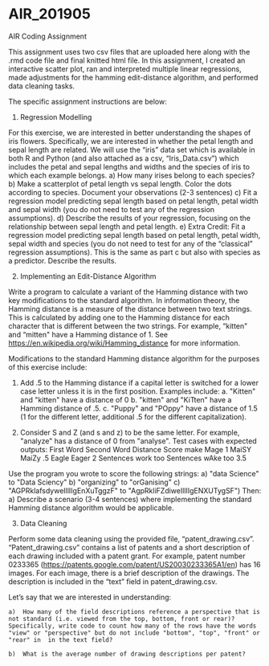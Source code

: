 # AIR_201905
AIR Coding Assignment

This assignment uses two csv files that are uploaded here along with the .rmd code file and final knitted html file.
In this assignment, I created an interactive scatter plot, ran and interpreted multiple linear regressions, made adjustments for the hamming edit-distance algorithm, and performed data cleaning tasks.

The specific assignment instructions are below:



1. Regression Modelling

For this exercise, we are interested in better understanding the shapes of iris flowers. Specifically, we are interested in whether the petal length and sepal length are related. We will use the “iris” data set which is available in both R and Python (and also attached as a csv, “Iris_Data.csv”) which includes the petal and sepal lengths and widths and the species of iris to which each example belongs.
    a)	How many irises belong to each species? 
    b)	Make a scatterplot of petal length vs sepal length. Color the dots according to species. Document your observations (2-3 sentences) 
    c)	Fit a regression model predicting sepal length based on petal length, petal width and sepal width (you do not need to test any of the regression assumptions). 
    d)	Describe the results of your regression, focusing on the relationship between sepal length and petal length.
    e)	Extra Credit: Fit a regression model predicting sepal length based on petal length, petal width, sepal width and species (you do not need to test for any of the “classical” regression assumptions).  This is the same as part c but also with species as a predictor. Describe the results.

2. Implementing an Edit-Distance Algorithm

Write a program to calculate a variant of the Hamming distance with two key modifications to the standard algorithm. In information theory, the Hamming distance is a measure of the distance between two text strings. This is calculated by adding one to the Hamming distance for each character that is different between the two strings. For example, “kitten" and “mitten" have a Hamming distance of 1. See https://en.wikipedia.org/wiki/Hamming_distance for more information. 

Modifications to the standard Hamming distance algorithm for the purposes of this exercise include: 

1)	Add .5 to the Hamming distance if a capital letter is switched for a lower case letter unless it is in the first position.  Examples include: 
    a.	"Kitten" and "kitten" have a distance of 0 
    b.	"kitten" and "KiTten" have a Hamming distance of .5.
    c.	"Puppy" and "POppy" have a distance of 1.5 (1 for the different letter, additional .5 for the different capitalization). 
    
2)	Consider S and Z (and s and z) to be the same letter. For example, "analyze" has a distance of 0 from "analyse".
    Test cases with expected outputs: 
    First Word	        Second Word	        Distance Score
    make	              Mage	              1
    MaiSY	              MaiZy	              .5
    Eagle	              Eager	              2
    Sentences work too	Sentences wAke too	3.5

Use the program you wrote to score the following strings:
    a)	"data Science" to  "Data Sciency"
    b)	"organizing" to "orGanising"
    c)	"AGPRklafsdyweIllIIgEnXuTggzF" to "AgpRkliFZdiweIllIIgENXUTygSF")
Then:
    a)	Describe a scenario (3-4 sentences) where implementing the standard Hamming distance algorithm would be applicable. 

3. Data Cleaning

Perform some data cleaning using the provided file, “patent_drawing.csv”. “Patent_drawing.csv” contains a list of patents and a short description of each drawing included with a patent grant. For example, patent number 0233365 (https://patents.google.com/patent/US20030233365A1/en) has 16 images. For each image, there is a brief description of the drawings. The description is included in the “text” field in patent_drawing.csv. 

Let’s say that we are interested in understanding:

    a)	How many of the field descriptions reference a perspective that is not standard (i.e. viewed from the top, bottom, front or rear)? Specifically, write code to count how many of the rows have the words "view" or "perspective" but do not include "bottom", "top", "front" or "rear" in  in the text field?

    b)	What is the average number of drawing descriptions per patent? 
